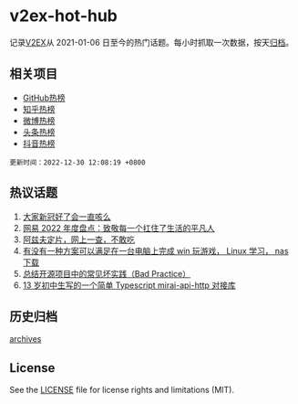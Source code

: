 # v2ex-hot-hub

 记录[V2EX](https://www.v2ex.com/)从 2021-01-06 日至今的热门话题。每小时抓取一次数据，按天[归档](archives)。
 
 ## 相关项目

- [GitHub热榜](https://github.com/lonnyzhang423/github-hot-hub)
- [知乎热榜](https://github.com/lonnyzhang423/zhihu-hot-hub)
- [微博热榜](https://github.com/lonnyzhang423/weibo-hot-hub)
- [头条热榜](https://github.com/lonnyzhang423/toutiao-hot-hub)
- [抖音热榜](https://github.com/lonnyzhang423/douyin-hot-hub)


 `更新时间：2022-12-30 12:08:19 +0800`

## 热议话题

1. [大家新冠好了会一直咳么](https://www.v2ex.com/t/905381)
1. [网易 2022 年度盘点：致敬每一个扛住了生活的平凡人](https://www.v2ex.com/t/905479)
1. [阿兹夫定片，网上一查，不敢吃](https://www.v2ex.com/t/905448)
1. [有没有一种方案可以满足在一台电脑上完成 win 玩游戏， Linux 学习， nas 下载](https://www.v2ex.com/t/905354)
1. [总结开源项目中的常见坏实践（Bad Practice）](https://www.v2ex.com/t/905432)
1. [13 岁初中生写的一个简单 Typescript mirai-api-http 对接库](https://www.v2ex.com/t/905504)

## 历史归档

[archives](archives)

## License

See the [LICENSE](LICENSE) file for license rights and limitations (MIT).
